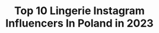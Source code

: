 ---
title: Top 10 Lingerie Instagram Influencers In Poland in 2023
description: >-
  Find top lingerie Instagram influencers in Poland in 2023. Most popular hashtags: #lingerie #brunette #polishgirl #bielizna.
platform: Instagram
hits: 152
text_top: See the top-rated Instagram accounts on inBeat.
text_bottom: inBeat holds 152 Instagram influencers like this in Poland for you to contact.
profiles:
  - username: "halinkawisniewska"
    fullname: >-
      Halinka Wisniewska
    bio: >-
      •Model •Photomodel • Lingerie model •Influencer •Linkwoman in internetTV🎤 •traveller, love world 🌍 #workaholic
    location: "Poland"
    followers: 347310
    engagement: 186
    commentsToLikes: 0.042144
    id: ck5hkm49sio8z0i11rjfx7rmd
    verified: false
    hashtags: "#look, #shoeslover, #piatek, #stylizacja"
  - username: "carla_sonre"
    fullname: >-
      Travel Model 🚂🚌✈🌏📸
    bio: >-
      👙Queen of lingerie 📸 @sonre_foci 🖌 @elisemakeup13 🌎 travel model
    location: "Poland"
    followers: 141359
    engagement: 191
    commentsToLikes: 0.022513
    id: ck55o6cje7q1s0i11vt4xhv4c
    verified: false
    hashtags: "#miss, #badgirl, #dziendoberek, #onefrommyfavourite"
  - username: "graszkaigraszka"
    fullname: >-
      Gigi
    bio: >-
      model/ring girl/polish/fitness model /fashion lover/lingerie model/my profile ,mix of my life,passion and work.
    location: "Poland"
    followers: 174351
    engagement: 132
    commentsToLikes: 0.019453
    id: ck5zr0fb0vnmy0i14hobukaly
    verified: false
    hashtags: "#photoshoot, #fitgirl, #backstage, #gigi"
  - username: "sylvia_wicinska"
    fullname: >-
      Sylwia Wicińska
    bio: >-
      Warsaw 🏡 Model 👠Lingerie Model 👙Therapist 📒✏️ Yoga freak 🔱🙏 Traveler ✈️⚓️More: 👑 @sylviawicinskaart
    location: "Poland"
    followers: 28953
    engagement: 144
    commentsToLikes: 0.032811
    id: ck8t9kuwnogtj0j78zgshc2ed
    verified: false
    hashtags: "#bodrumlovers, #happytime, #abiwingsangels, #bodrum"
  - username: "magdagraj.ph"
    fullname: >-
      S E N S U A L  P H O T O S
    bio: >-
      Boudoir & Lingerie PHOTOGRAPHER. Feel free to contact me by DM. 📸 🌍Poland/Warsaw
    location: "Poland"
    followers: 15996
    engagement: 221
    commentsToLikes: 0.011242
    id: ck5zomuhrqw8q0i14gmikt26a
    verified: false
    hashtags: "#redhair, #studio, #blondegirl, #jeans"
  - username: "mamikoyoko"
    fullname: >-
      Weronika Heck
    bio: >-
      📍Warsaw -> Singapore collaboration: mamiko.business@gmail.com
    location: "Poland"
    followers: 822540
    engagement: 691
    commentsToLikes: 0.021267
    id: ck5c6zv9o6j5p0i11qugor9ez
    verified: true
    hashtags: "#lullabelz, #lingerie, #ootd, #ponytail"
  - username: "zetesis1727"
    fullname: >-
      
    bio: >-
      Filozof, psycholog, podróżniczka. Kocham trenować mózg i ciało😉 collaboration - zetesis@o2.pl
    location: "Poland"
    followers: 110273
    engagement: 476
    commentsToLikes: 0.046201
    id: ck6tv3poxjzz60j71z7zgvycd
    verified: false
    hashtags: "#lillylashes, #lingerieoftheday, #fitnessgirl, #smile"
  - username: "25moniq"
    fullname: >-
      Monika Zakrent
    bio: >-
      Zapraszam do mojego świata subtelnej zmysłowości Collab. 25moniq@gmail.com WISH LIST💓
    location: "Poland"
    followers: 266936
    engagement: 215
    commentsToLikes: 0.041327
    id: ck6tv3szbk0j80j710ezf451z
    verified: false
    hashtags: "#beautifullegs, #hightheels, #datenight, #wroclaw"
  - username: "lewandowska1"
    fullname: >-
      𝙈 𝙄 𝙇 𝙀 𝙉 𝘼  🌹
    bio: >-
      𝒥ℴ𝓊𝓇𝓃𝒶𝓁𝒾𝓈𝓉 🖋 𝒜𝓂𝒷𝒶𝓈𝓈𝒶𝒹ℴ𝓇: @herbieheaven @basbleucompany 𝓃ℴ 𝕄𝔸- 𝒻𝓇ℯℯ𝓁𝒶𝓃𝒸ℯ𝓇🇵🇱  ℱ𝒾𝓇𝓈𝓉 ℳℴ𝒹ℯ𝓁 ℳ𝗀𝓂𝓉🇬🇧  🌎🌍🌏  #𝓅ℴ𝓁𝒾𝓈𝒽 ♍️ #𝓀𝒶𝓇𝓂𝒶 🔙
    location: "Poland"
    followers: 116820
    engagement: 820
    commentsToLikes: 0.016125
    id: ck6txi3jbxyr20j71glhyefm0
    verified: false
    hashtags: "#polishgirl, #brunette, #instamood, #body"
  - username: "kajarozi"
    fullname: >-
      Kaja   𝚁 𝚘 𝚣 𝚒   Wiater
    bio: >-
      💌 kajarozi.wiater@gmail.com 📍Warszawa 📷 @wia.ter Brand creator ROSESQUARE #stylowaodstylow #stylowastylowa
    location: "Poland"
    followers: 18750
    engagement: 331
    commentsToLikes: 0.119506
    id: ck0u29gnkzbbi0i19wf3mhve3
    verified: false
    hashtags: "#warszawa, #pumashoes, #lingerie, #jesieniara"
---